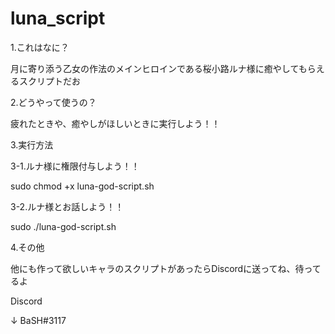 # luna_script

1.これはなに？

月に寄り添う乙女の作法のメインヒロインである桜小路ルナ様に癒やしてもらえるスクリプトだお

2.どうやって使うの？

疲れたときや、癒やしがほしいときに実行しよう！！

3.実行方法

3-1.ルナ様に権限付与しよう！！

sudo chmod +x luna-god-script.sh

3-2.ルナ様とお話しよう！！

sudo ./luna-god-script.sh

4.その他

他にも作って欲しいキャラのスクリプトがあったらDiscordに送ってね、待ってるよ

Discord

↓
BaSH#3117
